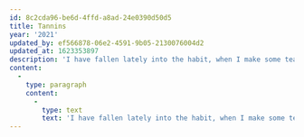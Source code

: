 ```yaml
---
id: 8c2cda96-be6d-4ffd-a8ad-24e0390d50d5
title: Tannins
year: '2021'
updated_by: ef566878-06e2-4591-9b05-2130076004d2
updated_at: 1623353897
description: 'I have fallen lately into the habit, when I make some tea for myself or for J⁠--, of afterward taking the just-steeped tea-bag in my hand and crushing it in my hand.'
content:
  -
    type: paragraph
    content:
      -
        type: text
        text: 'I have fallen lately into the habit, when I make some tea for myself or for J⁠--, of afterward taking the just-steeped tea-bag in my hand and crushing it, squeezing out the remaining concentrated tea and letting it flow, tannin-rich like a bed of red pine needles in the boreal forest in the summer, through my fingers and down to my wrist.'
---
```

